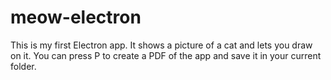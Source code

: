 # meow-electron
This is my first Electron app. It shows a picture of a cat and lets you draw on it. You can press P to create a PDF of the app and save it in your current folder.
